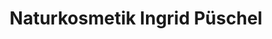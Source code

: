---
title: "Naturkosmetik Ingrid Püschel"
url: /berlin/naturkosmetik-ingrid-pueschel/
shop: Kosmetik
---
